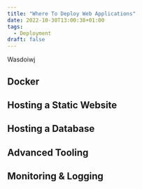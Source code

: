 ```yaml
---
title: "Where To Deploy Web Applications"
date: 2022-10-30T13:00:38+01:00
tags:
  - Deployment
draft: false
---
```


Wasdoiwj

## Docker

## Hosting a Static Website

## Hosting a Database

## Advanced Tooling

## Monitoring & Logging
